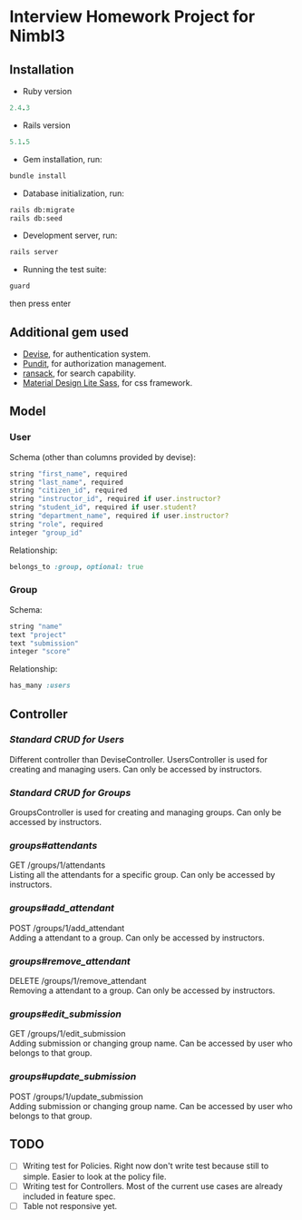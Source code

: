 # Interview Homework Project for Nimbl3

## Installation

* Ruby version
```ruby
2.4.3
```

* Rails version
```ruby
5.1.5
```

* Gem installation, run:
```bash
bundle install
```

* Database initialization, run:
```bash
rails db:migrate
rails db:seed
```

* Development server, run:
```bash
rails server
```

* Running the test suite:
```bash
guard
```
then press enter

## Additional gem used

* [Devise](https://github.com/plataformatec/devise), for authentication system.
* [Pundit](https://github.com/varvet/pundit), for authorization management.
* [ransack](https://github.com/activerecord-hackery/ransack), for search capability.
* [Material Design Lite Sass](material_design_lite-sass), for css framework.

## Model

### User

Schema (other than columns provided by devise):
```ruby
string "first_name", required
string "last_name", required
string "citizen_id", required
string "instructor_id", required if user.instructor?
string "student_id", required if user.student?
string "department_name", required if user.instructor?
string "role", required
integer "group_id"
```

Relationship:
```ruby
belongs_to :group, optional: true
```

### Group

Schema:
```ruby
string "name"
text "project"
text "submission"
integer "score"
```

Relationship:
```ruby
has_many :users
```

## Controller
### *Standard CRUD for Users*
Different controller than DeviseController. UsersController is used for creating and managing users. Can only be accessed by instructors.

### *Standard CRUD for Groups*
GroupsController is used for creating and managing groups. Can only be accessed by instructors.

### *groups#attendants*
GET /groups/1/attendants  
Listing all the attendants for a specific group. Can only be accessed by instructors.

### *groups#add_attendant*
POST /groups/1/add_attendant  
Adding a attendant to a group. Can only be accessed by instructors.

### *groups#remove_attendant*
DELETE /groups/1/remove_attendant  
Removing a attendant to a group. Can only be accessed by instructors.

### *groups#edit_submission*
GET /groups/1/edit_submission  
Adding submission or changing group name. Can be accessed by user who belongs to that group.

### *groups#update_submission*
POST /groups/1/update_submission  
Adding submission or changing group name. Can be accessed by user who belongs to that group.

## TODO
 - [ ] Writing test for Policies. Right now don't write test because still to simple. Easier to look at the policy file.
 - [ ] Writing test for Controllers. Most of the current use cases are already included in feature spec.
 - [ ] Table not responsive yet.
